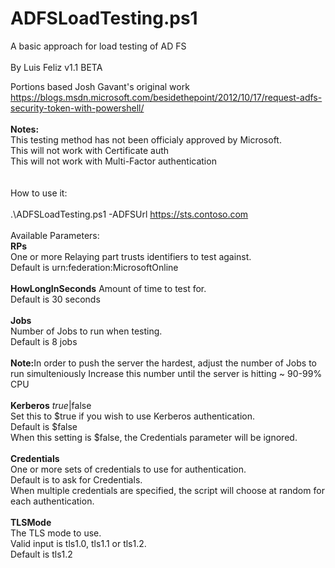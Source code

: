 # ADFSLoadTesting.ps1

 A basic approach for load testing of AD FS<br>
 <br>
 By Luis Feliz
 v1.1 BETA

 Portions based Josh Gavant's original work<br>
 https://blogs.msdn.microsoft.com/besidethepoint/2012/10/17/request-adfs-security-token-with-powershell/
 <br>
<br>
 <b>Notes:</b><br>
        This testing method has not been officialy approved by Microsoft.<br>
        This will not work with Certificate auth<br>
        This will not work with Multi-Factor authentication<br>
 <br>
<br>
 How to use it:
 <br><br>
 .\ADFSLoadTesting.ps1 -ADFSUrl https://sts.contoso.com
 <br><br>
 Available Parameters:
 <br>
   <b>RPs</b>
  <br> 
   One or more Relaying part trusts identifiers to test against.
   <br>Default is urn:federation:MicrosoftOnline
  <br> <br>
   <b>HowLongInSeconds</b>
   Amount of time to test for.<br>Default is 30 seconds
 <br>  
   <b>Jobs</b>
  <br> 
   Number of Jobs to run when testing.<br>Default is 8 jobs
 <br><br>
   <b>Note:</b>In order to push the server the hardest, adjust the number of Jobs to run simulteniously
   Increase this number until the server is hitting ~ 90-99% CPU
 <br>  
   <b>Kerberos</b> $true|$false
 <br>
   Set this to $true if you wish to use Kerberos authentication.<br>Default is $false<br>
   When this setting is $false, the Credentials parameter will be ignored.
 <br>  
   <b>Credentials</b>
 <br>
   One or more sets of credentials to use for authentication.<br>Default is to ask for Credentials.<br>
   When multiple credentials are specified, the script will choose at random for each authentication.<br>
 <br>
   <b>TLSMode</b>
 <br>
   The TLS mode to use.<br>Valid input is tls1.0, tls1.1 or tls1.2.<br>Default is tls1.2
 <br>
 
 
 
 
 

 


